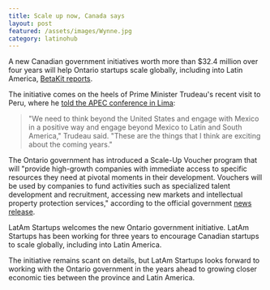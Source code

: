 ```yaml
---
title: Scale up now, Canada says
layout: post
featured: /assets/images/Wynne.jpg
category: latinohub
---
```

<p>
A new Canadian government initiatives worth more than $32.4 million over four years will help Ontario startups scale globally, including into Latin America, <a href="http://betakit.com/ontario-government-announces-scale-up-voucher-program-to-better-support-high-growth-businesses/">BetaKit reports</a>.
</p>

<p>
The initiative comes on the heels of Prime Minister Trudeau's recent visit to Peru, where he <a href="http://www.cbc.ca/news/politics/apec-summit-lima-peru-justin-trudeau-1.3858388">told the APEC conference in Lima</a>:
</p>

<blockquote>
"We need to think beyond the United States and engage with Mexico in a positive way and engage beyond Mexico to Latin and South America," Trudeau said. "These are the things that I think are exciting about the coming years."
</blockquote>

<!--more-->

<p>
The Ontario government has introduced a Scale-Up Voucher program that will "provide high-growth companies with immediate access to specific resources they need at pivotal moments in their development. Vouchers will be used by companies to fund activities such as specialized talent development and recruitment, accessing new markets and intellectual property protection services," according to the official government <a href="https://news.ontario.ca/medg/en/2016/11/helping-small--and-medium-sized-businesses-grow-and-compete-globally.html">news release</a>.
</p>

<p>
LatAm Startups welcomes the new Ontario government initiative. LatAm Startups has been working for three years to encourage Canadian startups to scale globally, including into Latin America.
</p>

<p>
The initiative remains scant on details, but LatAm Startups looks forward to working with the Ontario government in the years ahead to growing closer economic ties between the province and Latin America.
</p>

